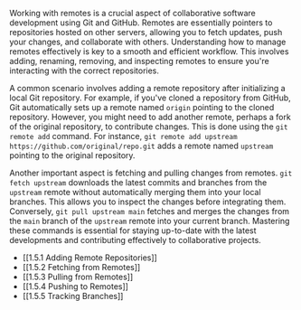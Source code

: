 Working with remotes is a crucial aspect of collaborative software development using Git and GitHub. Remotes are essentially pointers to repositories hosted on other servers, allowing you to fetch updates, push your changes, and collaborate with others. Understanding how to manage remotes effectively is key to a smooth and efficient workflow. This involves adding, renaming, removing, and inspecting remotes to ensure you're interacting with the correct repositories.

A common scenario involves adding a remote repository after initializing a local Git repository. For example, if you've cloned a repository from GitHub, Git automatically sets up a remote named `origin` pointing to the cloned repository. However, you might need to add another remote, perhaps a fork of the original repository, to contribute changes. This is done using the `git remote add` command. For instance, `git remote add upstream https://github.com/original/repo.git` adds a remote named `upstream` pointing to the original repository.

Another important aspect is fetching and pulling changes from remotes. `git fetch upstream` downloads the latest commits and branches from the `upstream` remote without automatically merging them into your local branches. This allows you to inspect the changes before integrating them. Conversely, `git pull upstream main` fetches and merges the changes from the `main` branch of the `upstream` remote into your current branch. Mastering these commands is essential for staying up-to-date with the latest developments and contributing effectively to collaborative projects.

- [[1.5.1 Adding Remote Repositories]]
- [[1.5.2 Fetching from Remotes]]
- [[1.5.3 Pulling from Remotes]]
- [[1.5.4 Pushing to Remotes]]
- [[1.5.5 Tracking Branches]]
